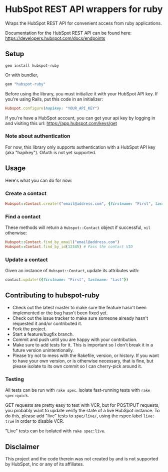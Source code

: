# HubSpot REST API wrappers for ruby

Wraps the HubSpot REST API for convenient access from ruby applications.

Documentation for the HubSpot REST API can be found here: https://developers.hubspot.com/docs/endpoints

## Setup

    gem install hubspot-ruby

Or with bundler,

```ruby
gem "hubspot-ruby"
```

Before using the library, you must initialize it with your HubSpot API key. If you're using Rails, put this code in an
initializer:

```ruby
Hubspot.configure(hapikey: "YOUR_API_KEY")
```

If you're have a HubSpot account, you can get your api key by logging in and visiting this url: https://app.hubspot.com/keys/get

### Note about authentication

For now, this library only supports authentication with a HubSpot API key (aka "hapikey"). OAuth is not yet supported.

## Usage

Here's what you can do for now:

### Create a contact

```ruby
Hubspot::Contact.create!("email@address.com", {firstname: "First", lastname: "Last"})
```

### Find a contact

These methods will return a `Hubspot::Contact` object if successful, `nil` otherwise:

```ruby
Hubspot::Contact.find_by_email("email@address.com")
Hubspot::Contact.find_by_id(12345) # Pass the contact VID
```

### Update a contact

Given an instance of `Hubspot::Contact`, update its attributes with:

```ruby
contact.update!({firstname: "First", lastname: "Last"})
```

## Contributing to hubspot-ruby

* Check out the latest master to make sure the feature hasn't been implemented or the bug hasn't been fixed yet.
* Check out the issue tracker to make sure someone already hasn't requested it and/or contributed it.
* Fork the project.
* Start a feature/bugfix branch.
* Commit and push until you are happy with your contribution.
* Make sure to add tests for it. This is important so I don't break it in a future version unintentionally.
* Please try not to mess with the Rakefile, version, or history. If you want to have your own version, or is otherwise necessary, that is fine, but please isolate to its own commit so I can cherry-pick around it.

### Testing

All tests can be run with `rake spec`. Isolate fast-running tests with `rake spec:quick`.

GET requests are pretty easy to test with VCR, but for POST/PUT requests, you probably want to update verify the state
of a live HubSpot instance. To do this, please add "live" tests to `spec/live/`, using the rspec label `live: true` in
order to disable VCR.

"Live" tests can be isolated with `rake spec:live`.

## Disclaimer

This project and the code therein was not created by and is not supported by HubSpot, Inc or any of its affiliates.

